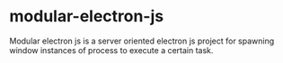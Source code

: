 # modular-electron-js
Modular electron js is a server oriented electron js project for spawning window instances of process to execute a certain task.
